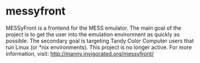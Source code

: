 messyfront
==========

MESSyFront is a frontend for the MESS emulator. The main goal of the project is to get the user into the emulation environment as quickly as possible. The secondary goal is targeting Tandy Color Computer users that run Linux (or *nix environments).  This project is no longer active.  For more information, visit: http://manny.invigorated.org/messyfront/
